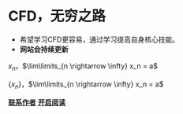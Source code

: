 <!-- _coverpage.md -->

# **CFD，无穷之路**
- 希望学习CFD更容易，通过学习提高自身核心技能。
- **网站会持续更新**

${x_n}$，$\lim\limits_{n \rightarrow \infty} x_n = a$

$\{x_n\}$，$\lim\limits_{n \rightarrow \infty} x_n = a$

[**联系作者**]()
[**开启阅读**](README.md)